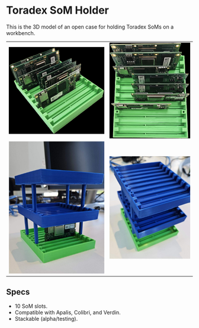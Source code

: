 # Toradex SoM Holder #

This is the 3D model of an open case for holding Toradex SoMs on a workbench.

| | |
|-|-|
|![isometric01](.multimedia/isometric01.png)|![top01](.multimedia/top01.png)|
|![stacked01](.multimedia/stacked01.jpg)|![stacked02](.multimedia/stacked02.jpg)|

## Specs ##

* 10 SoM slots.
* Compatible with Apalis, Colibri, and Verdin.
* Stackable (alpha/testing).
